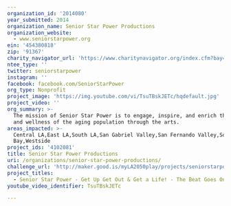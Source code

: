 ```yaml
---
organization_id: '2014080'
year_submitted: 2014
organization_name: Senior Star Power Productions
organization_website:
  - www.seniorstarpower.org
ein: '454380818'
zip: '91367'
charity_navigator_url: 'https://www.charitynavigator.org/index.cfm?bay=search.profile&ein=454380818'
ntee_type: ''
twitter: seniorstarpower
instagram: ''
facebook: facebook.com/SeniorStarPower
org_type: Nonprofit
project_image: 'https://img.youtube.com/vi/TsuTBskJETc/hqdefault.jpg'
project_video: ''
org_summary: >-
  The mission of Senior Star Power is to engage, inspire, and enrich the health
  and wellness of the aging population through the arts.
areas_impacted: >-
  Central LA,East LA,South LA,San Gabriel Valley,San Fernando Valley,South
  Bay,Westside
project_ids: '4102081'
title: Senior Star Power Productions
uri: /organizations/senior-star-power-productions/
challenge_url: 'http://maker.good.is/myLA2050play/projects/seniorstarpower.html'
project_titles:
  - Senior Star Power - Get Up Get Out & Get a Life! - The Beat Goes On
youtube_video_identifier: TsuTBskJETc

---
```

